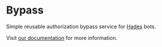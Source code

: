
# Bypass

Simple reusable authorization bypass service for [Hades](https://github.com/hades-ts/hades) bots.

Visit [our documentation](https://hades-ts.github.io/) for more information.